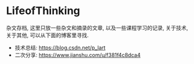 # LifeofThinking

杂文存档, 这里只放一些杂文和摘录的文章, 以及一些课程学习的记录, 关于技术, 关于其他, 可以从下面的博客里寻找.

* 技术总结: https://blog.csdn.net/p_lart
* 二次分享: https://www.jianshu.com/u/f381f4c8dca4
